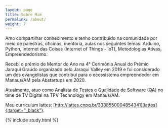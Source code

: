 ```yaml
---
layout: page
title: Sobre Mim
permalink: /about/
weight: 7
---
```


Amo compartilhar conhecimento e tenho contribuído na comunidade por meio de palestras, oficinas, mentoria, aulas nos seguintes temas: Arduino, Python, Internet das Coisas (Internet of Things - IoT), Metodologias Ativas, Empreendedorismo.

Recebi o prêmio de Mentor do Ano na 4° Cerimônia Anual do Prêmio Jaraqui Graúdo organizado pelo Jaraqui Valley em 2019 e fui considerado um dos evangelistas que contribui para o ecossistema empreendedor em Manaus/AM pela Abstartups em 2020.

Atualmente, atuo como Analista de Testes e Qualidade de Software (QA) no time de TV Digital na TPV Technology em Manaus/AM.

Meu currículum lattes: [http://lattes.cnpq.br/3338550004854341][lattes]{:target="_black"}.

[lattes]: http://lattes.cnpq.br/3338550004854341

<div class="row">
{% include study.html %}
</div>